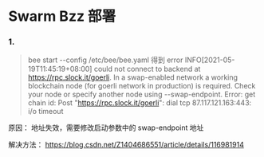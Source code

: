 # Swarm Bzz 部署

### 1.

> bee start --config /etc/bee/bee.yaml
> 得到 error
> INFO[2021-05-19T11:45:19+08:00] could not connect to backend at https://rpc.slock.it/goerli. In a swap-enabled network a working blockchain node (for goerli network in production) is required. Check your node or specify another node using --swap-endpoint.
> Error: get chain id: Post "https://rpc.slock.it/goerli": dial tcp 87.117.121.163:443: i/o timeout

原因：
地址失效，需要修改启动参数中的 swap-endpoint 地址

解决方法：
https://blog.csdn.net/Z1404686551/article/details/116981914
